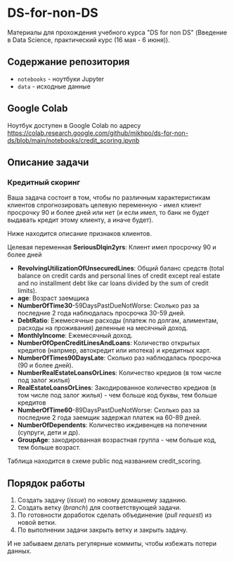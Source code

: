 # DS-for-non-DS
Материалы для прохождения учебного курса "DS for non DS" (Введение в Data Science, практический курс (16 мая - 6 июня)).

## Содержание репозитория
* `notebooks` - ноутбуки Jupyter
* `data` - исходные данные

## Google Colab
Ноутбук доступен в Google Colab по адресу https://colab.research.google.com/github/mikhpo/ds-for-non-ds/blob/main/notebooks/credit_scoring.ipynb

## Описание задачи

### Кредитный скоринг

Ваша задача состоит в том, чтобы по различным характеристикам клиентов спрогнозировать целевую переменную - имел клиент просрочку 90 и более дней или нет (и если имел, то банк не будет выдавать кредит этому клиенту, а иначе будет). 

Ниже находится описание признаков клиентов.

Целевая переменная
**SeriousDlqin2yrs**: Клиент имел просрочку 90 и более дней
- **RevolvingUtilizationOfUnsecuredLines**: Общий баланс средств (total balance on credit cards and personal lines of credit except real estate and no installment debt like car loans divided by the sum of credit limits).
- **age**: Возраст заемщика
- **NumberOfTime30**-59DaysPastDueNotWorse: Сколько раз за последние 2 года наблюдалась просрочка 30-59 дней.
- **DebtRatio**: Ежемесячные расходы (платеж по долгам, алиментам, расходы на проживания) деленные на месячный доход.
- **MonthlyIncome**: Ежемесячный доход.
- **NumberOfOpenCreditLinesAndLoans**: Количество открытых кредитов (напрмер, автокредит или ипотека) и кредитных карт.
- **NumberOfTimes90DaysLate**: Сколько раз наблюдалась просрочка (90 и более дней).
- **NumberRealEstateLoansOrLines**: Количество кредиов (в том числе под залог жилья)
- **RealEstateLoansOrLines**: Закодированное количество кредиов (в том числе под залог жилья) - чем больше код буквы, тем больше кредитов
- **NumberOfTime60**-89DaysPastDueNotWorse: Сколько раз за последние 2 года заемщик задержал платеж на 60-89 дней.
- **NumberOfDependents**: Количество иждивенцев на попечении (супруги, дети и др).
- **GroupAge**: закодированная возрастная группа - чем больше код, тем больше возраст.

Таблица находится в схеме public под названием credit_scoring. 

## Порядок работы

1. Создать задачу (_issue_) по новому домашнему заданию.
2. Создать ветку (_branch_) для соответствующей задачи.
3. По готовности доработок сделать объединение (_pull request_) из новой ветки.
4. По выполнении задачи закрыть ветку и закрыть задачу.

И не забываем делать регулярные коммиты, чтобы избежать потери данных.